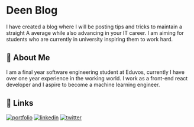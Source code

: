 
# Deen Blog

I have created a blog where I will be posting tips and tricks to maintain a straight A average while also advancing in your IT career. I am aiming for students who are currently in university inspiring them to work hard.



## 🚀 About Me

I am a final year software engineering student at Eduvos, currently I have over one year experience in the working world. I work as a front-end react developer and I aspire to become a machine learning engineer.


## 🔗 Links
[![portfolio](https://img.shields.io/badge/my_portfolio-000?style=for-the-badge&logo=ko-fi&logoColor=white)](https://codesbydine.netlify.app/)
[![linkedin](https://img.shields.io/badge/linkedin-0A66C2?style=for-the-badge&logo=linkedin&logoColor=white)](https://www.linkedin.com/in/geraldinegerald/)
[![twitter](https://img.shields.io/badge/twitter-1DA1F2?style=for-the-badge&logo=twitter&logoColor=white)](https://twitter.com/deengerald10)

